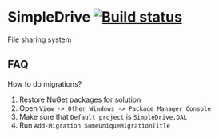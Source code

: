# SimpleDrive [![Build status](https://ci.appveyor.com/api/projects/status/b2gaxlk1byh9uthr/branch/dev?svg=true)](https://ci.appveyor.com/project/SimpleDriveOrganization/simpledrive/branch/dev)

File sharing system

## FAQ

How to do migrations?

1. Restore NuGet packages for solution
2. Open `View -> Other Windows -> Package Manager Console`
3. Make sure that `Default project` is `SimpleDrive.DAL`
4. Run `Add-Migration SomeUniqueMigrationTitle`
